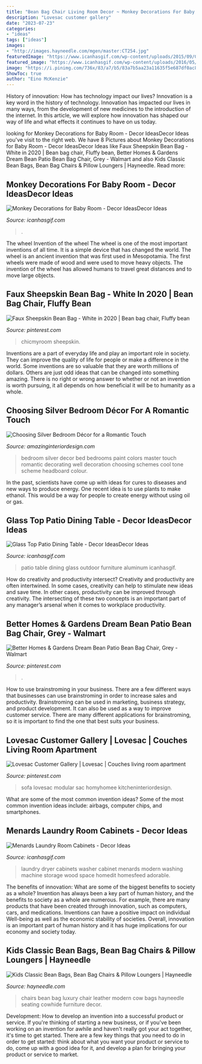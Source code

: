 ```yaml
---
title: "Bean Bag Chair Living Room Decor ~ Monkey Decorations For Baby Room"
description: "Lovesac customer gallery"
date: "2023-07-23"
categories:
- "ideas"
tags: ["ideas"]
images:
- "http://images.hayneedle.com/mgen/master:CT254.jpg"
featuredImage: "https://www.icanhasgif.com/wp-content/uploads/2015/09/Glass-Top-Patio-Dining-Table-1024x1024.jpg"
featured_image: "https://www.icanhasgif.com/wp-content/uploads/2016/05/Monkey-Decorations-for-Baby-Room.jpg"
image: "https://i.pinimg.com/736x/83/a7/b5/83a7b5aa23a11635f5e687df0ac8785a.jpg"
ShowToc: true
author: "Eino McKenzie"
---
```



History of innovation: How has technology impact our lives?
Innovation is a key word in the history of technology. Innovation has impacted our lives in many ways, from the development of new medicines to the introduction of the internet. In this article, we will explore how innovation has shaped our way of life and what effects it continues to have on us today.

	

		
looking for Monkey Decorations for Baby Room - Decor IdeasDecor Ideas you've visit to the right web. We have 8 Pictures about Monkey Decorations for Baby Room - Decor IdeasDecor Ideas like Faux Sheepskin Bean Bag - White in 2020 | Bean bag chair, Fluffy bean, Better Homes &amp; Gardens Dream Bean Patio Bean Bag Chair, Grey - Walmart and also Kids Classic Bean Bags, Bean Bag Chairs &amp; Pillow Loungers | Hayneedle. Read more:
		
    
## Monkey Decorations For Baby Room - Decor IdeasDecor Ideas

<img loading=lazy src="https://www.icanhasgif.com/wp-content/uploads/2016/05/Monkey-Decorations-for-Baby-Room.jpg" onerror="this.onerror=null;this.src='https://tse1.mm.bing.net/th?id=OIP.w8V7UlTPUXSvs0EHkzSDewHaGB&amp;pid=15.1';" alt="Monkey Decorations for Baby Room - Decor IdeasDecor Ideas">

_Source: icanhasgif.com_

>. 

	

The wheel
Invention of the wheel
The wheel is one of the most important inventions of all time. It is a simple device that has changed the world. The wheel is an ancient invention that was first used in Mesopotamia. The first wheels were made of wood and were used to move heavy objects. The invention of the wheel has allowed humans to travel great distances and to move large objects.

    
## Faux Sheepskin Bean Bag - White In 2020 | Bean Bag Chair, Fluffy Bean

<img loading=lazy src="https://i.pinimg.com/736x/50/d3/2c/50d32c7d4648f050ee2458bea2c5f05d.jpg" onerror="this.onerror=null;this.src='https://tse1.mm.bing.net/th?id=OIP.r5X1_gVAjEEm8OxS0O1dVAHaIT&amp;pid=15.1';" alt="Faux Sheepskin Bean Bag - White in 2020 | Bean bag chair, Fluffy bean">

_Source: pinterest.com_

>chicmyroom sheepskin. 

	

Inventions are a part of everyday life and play an important role in society. They can improve the quality of life for people or make a difference in the world. Some inventions are so valuable that they are worth millions of dollars. Others are just odd ideas that can be changed into something amazing. There is no right or wrong answer to whether or not an invention is worth pursuing, it all depends on how beneficial it will be to humanity as a whole.

    
## Choosing Silver Bedroom Décor For A Romantic Touch

<img loading=lazy src="http://www.amazinginteriordesign.com/wp-content/uploads/2013/10/b5.jpg" onerror="this.onerror=null;this.src='https://tse3.mm.bing.net/th?id=OIP.WuXcyXEI9Fu1dtFaoIqAYQHaFc&amp;pid=15.1';" alt="Choosing Silver Bedroom Décor for a Romantic Touch">

_Source: amazinginteriordesign.com_

>bedroom silver decor bed bedrooms paint colors master touch romantic decorating well decoration choosing schemes cool tone scheme headboard colour. 

	

In the past, scientists have come up with ideas for cures to diseases and new ways to produce energy. One recent idea is to use plants to make ethanol. This would be a way for people to create energy without using oil or gas.

    
## Glass Top Patio Dining Table - Decor IdeasDecor Ideas

<img loading=lazy src="https://www.icanhasgif.com/wp-content/uploads/2015/09/Glass-Top-Patio-Dining-Table-1024x1024.jpg" onerror="this.onerror=null;this.src='https://tse1.mm.bing.net/th?id=OIP.vBYbBwkjNZQ-QmSp1Za1tQD6D6&amp;pid=15.1';" alt="Glass Top Patio Dining Table - Decor IdeasDecor Ideas">

_Source: icanhasgif.com_

>patio table dining glass outdoor furniture aluminum icanhasgif. 

	

How do creativity and productivity intersect?
Creativity and productivity are often intertwined. In some cases, creativity can help to stimulate new ideas and save time. In other cases, productivity can be improved through creativity. The intersecting of these two concepts is an important part of any manager’s arsenal when it comes to workplace productivity.

    
## Better Homes &amp; Gardens Dream Bean Patio Bean Bag Chair, Grey - Walmart

<img loading=lazy src="https://i.pinimg.com/736x/83/a7/b5/83a7b5aa23a11635f5e687df0ac8785a.jpg" onerror="this.onerror=null;this.src='https://tse4.mm.bing.net/th?id=OIP.BtggZtpB-1czePDfmFLctQHaHa&amp;pid=15.1';" alt="Better Homes &amp; Gardens Dream Bean Patio Bean Bag Chair, Grey - Walmart">

_Source: pinterest.com_

>. 

	

How to use brainstroming in your business.
There are a few different ways that businesses can use brainstroming in order to increase sales and productivity. Brainstroming can be used in marketing, business strategy, and product development. It can also be used as a way to improve customer service. There are many different applications for brainstroming, so it is important to find the one that best suits your business.

    
## Lovesac Customer Gallery | Lovesac | Couches Living Room Apartment

<img loading=lazy src="https://i.pinimg.com/736x/07/90/24/0790248ea5e808839650a5cdf4dfd511.jpg" onerror="this.onerror=null;this.src='https://tse4.mm.bing.net/th?id=OIP.I9Jl9UPDKOgGYPNivmYrPgHaHa&amp;pid=15.1';" alt="Lovesac Customer Gallery | Lovesac | Couches living room apartment">

_Source: pinterest.com_

>sofa lovesac modular sac homyhomee kitcheninteriordesign. 

	

What are some of the most common invention ideas?
Some of the most common invention ideas include: airbags, computer chips, and smartphones.

    
## Menards Laundry Room Cabinets - Decor Ideas

<img loading=lazy src="https://www.icanhasgif.com/wp-content/uploads/2014/11/Menards-Laundry-Room-Cabinets.jpg" onerror="this.onerror=null;this.src='https://tse1.mm.bing.net/th?id=OIP.xiDXE681MMu-bDkO0ZrgAgHaE8&amp;pid=15.1';" alt="Menards Laundry Room Cabinets - Decor Ideas">

_Source: icanhasgif.com_

>laundry dryer cabinets washer cabinet menards modern washing machine storage wood space homedit homesfeed adorable. 

	

The benefits of innovation: What are some of the biggest benefits to society as a whole?
Invention has always been a key part of human history, and the benefits to society as a whole are numerous. For example, there are many products that have been created through innovation, such as computers, cars, and medications. Inventions can have a positive impact on individual Well-being as well as the economic stability of societies. Overall, innovation is an important part of human history and it has huge implications for our economy and society today.

    
## Kids Classic Bean Bags, Bean Bag Chairs &amp; Pillow Loungers | Hayneedle

<img loading=lazy src="http://images.hayneedle.com/mgen/master:CT254.jpg" onerror="this.onerror=null;this.src='https://tse4.mm.bing.net/th?id=OIP.sUFF3TWcstm_JZgc57wXogHaHa&amp;pid=15.1';" alt="Kids Classic Bean Bags, Bean Bag Chairs &amp; Pillow Loungers | Hayneedle">

_Source: hayneedle.com_

>chairs bean bag luxury chair leather modern cow bags hayneedle seating cowhide furniture decor. 

	

Development: How to develop an invention into a successful product or service.
If you're thinking of starting a new business, or if you've been working on an invention for awhile and haven't really got your act together, it's time to get started. There are a few key things that you need to do in order to get started: think about what you want your product or service to do, come up with a good idea for it, and develop a plan for bringing your product or service to market.

